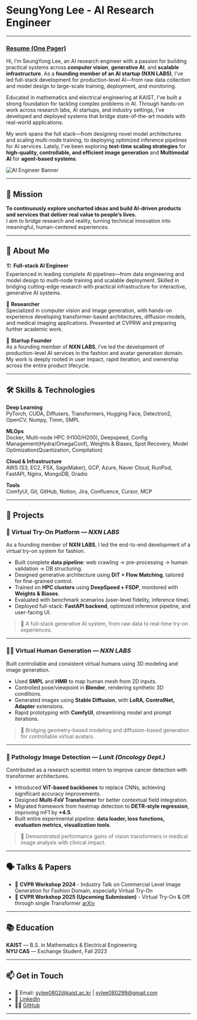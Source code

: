 # SeungYong Lee - AI Research Engineer

---

### [Resume (One Pager)](https://your-resume-link.com)

Hi, I’m SeungYong Lee, an AI research engineer with a passion for building practical systems across **computer vision**, **generative AI**, and **scalable infrastructure**. As a **founding member of an AI startup (NXN LABS)**, I’ve led full-stack development for production-level AI—from raw data collection and model design to large-scale training, deployment, and monitoring.

Educated in mathematics and electrical engineering at KAIST, I’ve built a strong foundation for tackling complex problems in AI. Through hands-on work across research labs, AI startups, and industry settings, I’ve developed and deployed systems that bridge state-of-the-art models with real-world applications.

My work spans the full stack—from designing novel model architectures and scaling multi-node training, to deploying optimized inference pipelines for AI services. Lately, I’ve been exploring **test-time scaling strategies** for **high-quality, controllable, and efficient image generation** and **Multimodal AI** for **agent-based systems**.


![AI Engineer Banner](https://github.com/user-attachments/assets/5a28da1e-d439-4cdc-b72a-352ed8174e0d)

---

## 🚀 Mission

**To continuously explore uncharted ideas and build AI-driven products and services that deliver real value to people’s lives.**  
I aim to bridge research and reality, turning technical innovation into meaningful, human-centered experiences.

---

## 🧠 About Me

🏗️ **Full-stack AI Engineer**  
Experienced in leading complete AI pipelines—from data engineering and model design to multi-node training and scalable deployment. Skilled in bridging cutting-edge research with practical infrastructure for interactive, generative AI systems.

🔬 **Researcher**  
Specialized in computer vision and image generation, with hands-on experience developing transformer-based architectures, diffusion models, and medical imaging applications. Presented at CVPRW and preparing further academic work.

🚀 **Startup Founder**  
As a founding member of **NXN LABS**, I’ve led the development of production-level AI services in the fashion and avatar generation domain. My work is deeply rooted in user impact, rapid iteration, and ownership across the entire product lifecycle.

---

## 🛠️ Skills & Technologies

**Deep Learning**  
PyTorch, CUDA, Diffusers, Transformers, Hugging Face, Detectron2, OpenCV, Numpy, Timm, SMPL

**MLOps**  
Docker, Multi-node HPC (H100/H200), Deepspeed, Config Management(Hydra/OmegaConf), Weights & Biases, Spot Recovery, Model Optimization(Quantization, Compilation)

**Cloud & Infrastructure**  
AWS (S3, EC2, FSX, SageMaker), GCP, Azure, Naver Cloud, RunPod, FastAPI, Nginx, MongoDB, Gradio

**Tools**  
ComfyUI, Git, GitHub, Notion, Jira, Confluence, Cursor, MCP

---

## 🌟 Projects

### 👕 Virtual Try-On Platform — *NXN LABS*
As a founding member of **NXN LABS**, I led the end-to-end development of a virtual try-on system for fashion.

- Built complete **data pipeline**: web crawling → pre-processing → human validation → DB structuring.
- Designed generative architecture using **DiT + Flow Matching**, tailored for fine-grained control.
- Trained on **HPC clusters** using **DeepSpeed + FSDP**, monitored with **Weights & Biases**.
- Evaluated with benchmark scenarios (user-level fidelity, inference time).
- Deployed full-stack: **FastAPI backend**, optimized inference pipeline, and user-facing UI.

> 📌 A full-stack generative AI system, from raw data to real-time try-on experiences.

---

### 🧑‍🎨 Virtual Human Generation — *NXN LABS*
Built controllable and consistent virtual humans using 3D modeling and image generation.

- Used **SMPL** and **HMR** to map human mesh from 2D inputs.
- Controlled pose/viewpoint in **Blender**, rendering synthetic 3D conditions.
- Generated images using **Stable Diffusion**, with **LoRA, ControlNet, Adapter** extensions.
- Rapid prototyping with **ComfyUI**, streamlining model and prompt iterations.

> 🎯 Bridging geometry-based modeling and diffusion-based generation for controllable virtual avatars.

---

### 🧬 Pathology Image Detection — *Lunit (Oncology Dept.)*
Contributed as a research scientist intern to improve cancer detection with transformer architectures.

- Introduced **ViT-based backbones** to replace CNNs, achieving significant accuracy improvements.
- Designed **Multi-FoV Transformer** for better contextual field integration.
- Migrated framework from heatmap detection to **DETR-style regression**, improving mF1 by **+4.5**.
- Built entire experimental pipeline: **data loader, loss functions, evaluation metrics, visualization tools**.

> 🧪 Demonstrated performance gains of vision transformers in medical image analysis with clinical impact.

---



## 🗣️ Talks & Papers

- 🎤 **CVPR Workshop 2024** - Industry Talk on Commercial Level Image Generation for Fashion Domain, especially Virtual Try-On
- 📄 **CVPR Workshop 2025 (Upcoming Submission)** - Virtual Try-On & Off through single Transformer [arXiv](blank)

---

## 📚 Education

**KAIST** — B.S. in Mathematics & Electrical Engineering  
**NYU CAS** — Exchange Student, Fall 2023

---

## 📫 Get in Touch

- 📧 Email: sylee0802@kaist.ac.kr | sylee080299@gmail.com  
- 🔗 [LinkedIn](https://www.linkedin.com/in/ryanl22)  
- 🧑‍💻 [GitHub](https://github.com/ryan-seungyong-lee)

---

